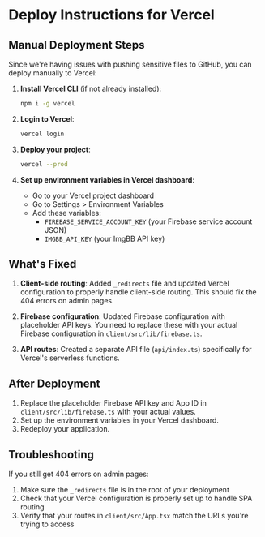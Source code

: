 # Deploy Instructions for Vercel

## Manual Deployment Steps

Since we're having issues with pushing sensitive files to GitHub, you can deploy manually to Vercel:

1. **Install Vercel CLI** (if not already installed):
   ```bash
   npm i -g vercel
   ```

2. **Login to Vercel**:
   ```bash
   vercel login
   ```

3. **Deploy your project**:
   ```bash
   vercel --prod
   ```

4. **Set up environment variables in Vercel dashboard**:
   - Go to your Vercel project dashboard
   - Go to Settings > Environment Variables
   - Add these variables:
     - `FIREBASE_SERVICE_ACCOUNT_KEY` (your Firebase service account JSON)
     - `IMGBB_API_KEY` (your ImgBB API key)

## What's Fixed

1. **Client-side routing**: Added `_redirects` file and updated Vercel configuration to properly handle client-side routing. This should fix the 404 errors on admin pages.

2. **Firebase configuration**: Updated Firebase configuration with placeholder API keys. You need to replace these with your actual Firebase configuration in `client/src/lib/firebase.ts`.

3. **API routes**: Created a separate API file (`api/index.ts`) specifically for Vercel's serverless functions.

## After Deployment

1. Replace the placeholder Firebase API key and App ID in `client/src/lib/firebase.ts` with your actual values.
2. Set up the environment variables in your Vercel dashboard.
3. Redeploy your application.

## Troubleshooting

If you still get 404 errors on admin pages:
1. Make sure the `_redirects` file is in the root of your deployment
2. Check that your Vercel configuration is properly set up to handle SPA routing
3. Verify that your routes in `client/src/App.tsx` match the URLs you're trying to access
